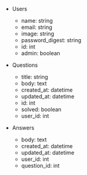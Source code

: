 * Users
  * name: string
  * email: string
  * image: string
  * password_digest: string
  * id: int
  * admin: boolean

* Questions
  * title: string
  * body: text
  * created_at: datetime
  * updated_at: datetime
  * id: int
  * solved: boolean
  * user_id: int

* Answers
  * body: text
  * created_at: datetime
  * updated_at: datetime
  * user_id: int
  * question_id: int

